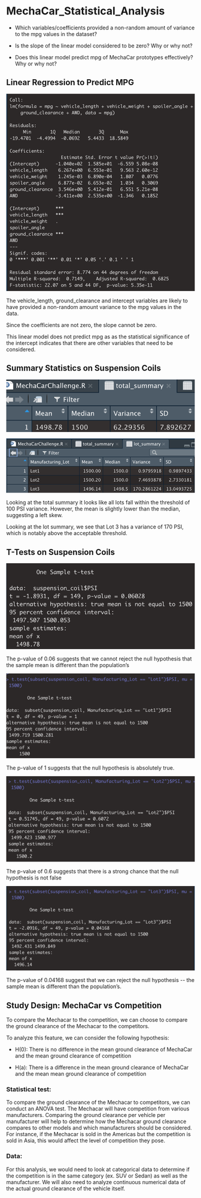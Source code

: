 # MechaCar_Statistical_Analysis


* Which variables/coefficients provided a non-random amount of variance to the mpg values in the dataset?

* Is the slope of the linear model considered to be zero? Why or why not?

* Does this linear model predict mpg of MechaCar prototypes effectively? Why or why not?

## Linear Regression to Predict MPG

![summary](https://github.com/jdfiel/MechaCar_Statistical_Analysis/blob/main/Resources/lm_summary.png)

The vehicle_length, ground_clearance and intercept variables are likely to have provided a non-random amount variance to the mpg values in the data.

Since the coefficients are not zero, the slope cannot be zero.

This linear model does not predict mpg as as the statistical significance of the intercept indicates that there are other variables that need to be considered.

## Summary Statistics on Suspension Coils

![total_summary](https://github.com/jdfiel/MechaCar_Statistical_Analysis/blob/main/Resources/total_summary.png)

![lot_summary](https://github.com/jdfiel/MechaCar_Statistical_Analysis/blob/main/Resources/lot_summary.png)

Looking at the total summary it looks like all lots fall within the threshold of 100 PSI variance. However, the mean is slightly lower than the median, suggesting a left skew.

Looking at the lot summary, we see that Lot 3 has a variance of 170 PSI, which is notably above the acceptable threshold.

## T-Tests on Suspension Coils

![test](https://github.com/jdfiel/MechaCar_Statistical_Analysis/blob/main/Resources/total.png)

The p-value of 0.06 suggests that we cannot reject the null hypothesis that the sample mean is different than the population’s

![test1](https://github.com/jdfiel/MechaCar_Statistical_Analysis/blob/main/Resources/lot1.png)

The p-value of 1 suggests that the null hypothesis is absolutely true.

![test2](https://github.com/jdfiel/MechaCar_Statistical_Analysis/blob/main/Resources/lot2.png)

The p-value of 0.6 suggests that there is a strong chance that the null hypothesis is not false

![test3](https://github.com/jdfiel/MechaCar_Statistical_Analysis/blob/main/Resources/lot3.png)

The p-value of 0.04168 suggest that we can reject the null hypothesis -- the sample mean is different than the population’s.


## Study Design: MechaCar vs Competition

To compare the Mechacar to the competition, we can choose to compare the ground clearance of the Mechacar to the competitors.

To analyze this feature, we can consider the following hypothesis: 

* H(0): There is no difference in the mean ground clearance of MechaCar and the mean ground clearance of competition 

* H(a): There is a difference in the mean ground clearance of MechaCar and the mean mean ground clearance of competition 

### Statistical test:

To compare the ground clearance of the Mechacar to competitors, we can conduct an ANOVA test. The Mechacar will have competition from various manufacturers. Comparing the ground clearance per vehicle per manufacturer will help to determine how the Mechacar ground clearance compares to other models and which manufacturers should be considered. For instance, if the Mechacar is sold in the Americas but the competition is sold in Asia, this would affect the level of competition they pose.

### Data:

For this analysis, we would need to look at categorical data to determine if the competition is in the same category (ex. SUV or Sedan) as well as the manufacturer. We will also need to analyze continuous numerical data of the actual ground clearance of the vehicle itself.